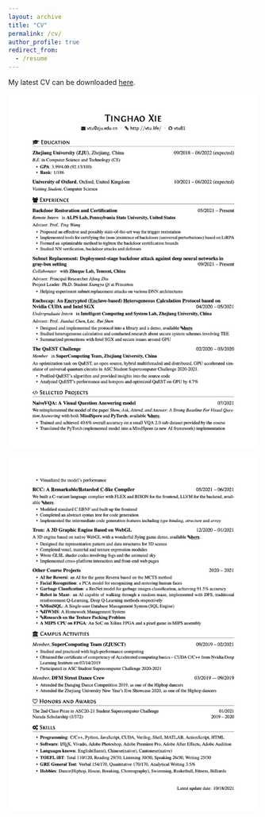 ```yaml
---
layout: archive
title: "CV"
permalink: /cv/
author_profile: true
redirect_from:
  - /resume
---
```


My latest CV can be downloaded [here](/files/CV_TinghaoXie.pdf).

[![](/images/CV_TinghaoXie-1.png)](/files/CV_TinghaoXie.pdf)

[![](/images/CV_TinghaoXie-2.png)](/files/CV_TinghaoXie.pdf)

<br/>
<br/>
<br/>